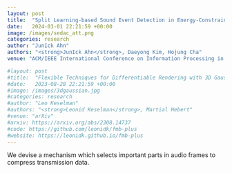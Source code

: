 ```yaml
---
layout: post
title:  "Split Learning-based Sound Event Detection in Energy-Constrained Sensor Devices"
date:   2024-03-01 22:21:59 +00:00
image: /images/sedac_att.png
categories: research
author: "JunIck Ahn"
authors: "<strong>JunIck Ahn</strong>, Daeyong Kim, Hojung Cha"
venue: "ACM/IEEE International Conference on Information Processing in Sensor Networks (IPSN)"

#layout: post
#title:  "Flexible Techniques for Differentiable Rendering with 3D Gaussians"
#date:   2023-08-28 22:21:59 +00:00
#image: /images/3dgaussian.jpg
#categories: research
#author: "Leo Keselman"
#authors: "<strong>Leonid Keselman</strong>, Martial Hebert"
#venue: "arXiv"
#arxiv: https://arxiv.org/abs/2308.14737
#code: https://github.com/leonidk/fmb-plus
#website: https://leonidk.github.io/fmb-plus
---
```

We devise a mechanism which selects important parts in audio frames to compress transmission data. 